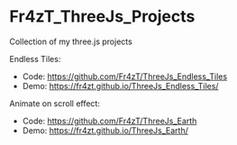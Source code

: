 # Fr4zT_ThreeJs_Projects
Collection of my three.js projects

Endless Tiles:
* Code: https://github.com/Fr4zT/ThreeJs_Endless_Tiles
* Demo: https://fr4zt.github.io/ThreeJs_Endless_Tiles/

Animate on scroll effect:
* Code: https://github.com/Fr4zT/ThreeJs_Earth
* Demo: https://fr4zt.github.io/ThreeJs_Earth/
